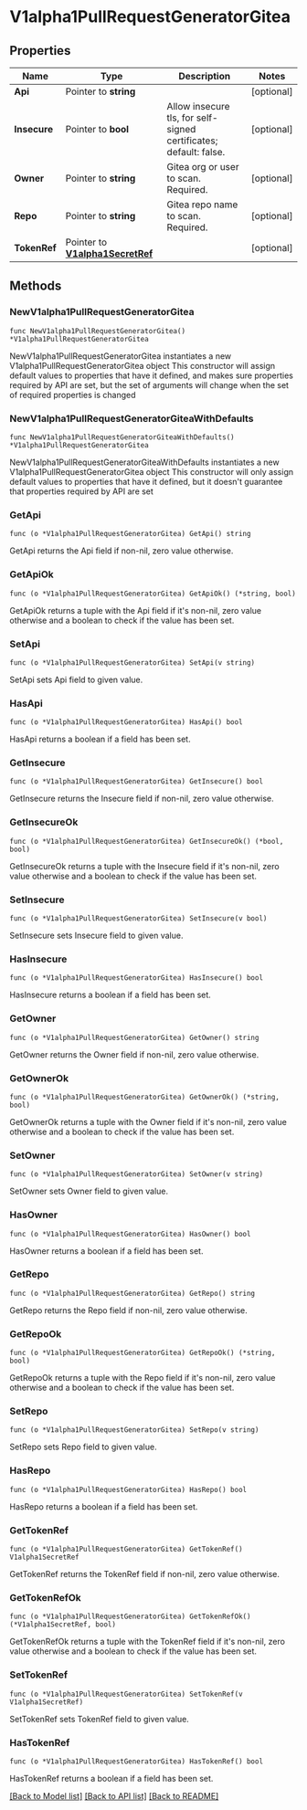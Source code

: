 # V1alpha1PullRequestGeneratorGitea

## Properties

Name | Type | Description | Notes
------------ | ------------- | ------------- | -------------
**Api** | Pointer to **string** |  | [optional] 
**Insecure** | Pointer to **bool** | Allow insecure tls, for self-signed certificates; default: false. | [optional] 
**Owner** | Pointer to **string** | Gitea org or user to scan. Required. | [optional] 
**Repo** | Pointer to **string** | Gitea repo name to scan. Required. | [optional] 
**TokenRef** | Pointer to [**V1alpha1SecretRef**](V1alpha1SecretRef.md) |  | [optional] 

## Methods

### NewV1alpha1PullRequestGeneratorGitea

`func NewV1alpha1PullRequestGeneratorGitea() *V1alpha1PullRequestGeneratorGitea`

NewV1alpha1PullRequestGeneratorGitea instantiates a new V1alpha1PullRequestGeneratorGitea object
This constructor will assign default values to properties that have it defined,
and makes sure properties required by API are set, but the set of arguments
will change when the set of required properties is changed

### NewV1alpha1PullRequestGeneratorGiteaWithDefaults

`func NewV1alpha1PullRequestGeneratorGiteaWithDefaults() *V1alpha1PullRequestGeneratorGitea`

NewV1alpha1PullRequestGeneratorGiteaWithDefaults instantiates a new V1alpha1PullRequestGeneratorGitea object
This constructor will only assign default values to properties that have it defined,
but it doesn't guarantee that properties required by API are set

### GetApi

`func (o *V1alpha1PullRequestGeneratorGitea) GetApi() string`

GetApi returns the Api field if non-nil, zero value otherwise.

### GetApiOk

`func (o *V1alpha1PullRequestGeneratorGitea) GetApiOk() (*string, bool)`

GetApiOk returns a tuple with the Api field if it's non-nil, zero value otherwise
and a boolean to check if the value has been set.

### SetApi

`func (o *V1alpha1PullRequestGeneratorGitea) SetApi(v string)`

SetApi sets Api field to given value.

### HasApi

`func (o *V1alpha1PullRequestGeneratorGitea) HasApi() bool`

HasApi returns a boolean if a field has been set.

### GetInsecure

`func (o *V1alpha1PullRequestGeneratorGitea) GetInsecure() bool`

GetInsecure returns the Insecure field if non-nil, zero value otherwise.

### GetInsecureOk

`func (o *V1alpha1PullRequestGeneratorGitea) GetInsecureOk() (*bool, bool)`

GetInsecureOk returns a tuple with the Insecure field if it's non-nil, zero value otherwise
and a boolean to check if the value has been set.

### SetInsecure

`func (o *V1alpha1PullRequestGeneratorGitea) SetInsecure(v bool)`

SetInsecure sets Insecure field to given value.

### HasInsecure

`func (o *V1alpha1PullRequestGeneratorGitea) HasInsecure() bool`

HasInsecure returns a boolean if a field has been set.

### GetOwner

`func (o *V1alpha1PullRequestGeneratorGitea) GetOwner() string`

GetOwner returns the Owner field if non-nil, zero value otherwise.

### GetOwnerOk

`func (o *V1alpha1PullRequestGeneratorGitea) GetOwnerOk() (*string, bool)`

GetOwnerOk returns a tuple with the Owner field if it's non-nil, zero value otherwise
and a boolean to check if the value has been set.

### SetOwner

`func (o *V1alpha1PullRequestGeneratorGitea) SetOwner(v string)`

SetOwner sets Owner field to given value.

### HasOwner

`func (o *V1alpha1PullRequestGeneratorGitea) HasOwner() bool`

HasOwner returns a boolean if a field has been set.

### GetRepo

`func (o *V1alpha1PullRequestGeneratorGitea) GetRepo() string`

GetRepo returns the Repo field if non-nil, zero value otherwise.

### GetRepoOk

`func (o *V1alpha1PullRequestGeneratorGitea) GetRepoOk() (*string, bool)`

GetRepoOk returns a tuple with the Repo field if it's non-nil, zero value otherwise
and a boolean to check if the value has been set.

### SetRepo

`func (o *V1alpha1PullRequestGeneratorGitea) SetRepo(v string)`

SetRepo sets Repo field to given value.

### HasRepo

`func (o *V1alpha1PullRequestGeneratorGitea) HasRepo() bool`

HasRepo returns a boolean if a field has been set.

### GetTokenRef

`func (o *V1alpha1PullRequestGeneratorGitea) GetTokenRef() V1alpha1SecretRef`

GetTokenRef returns the TokenRef field if non-nil, zero value otherwise.

### GetTokenRefOk

`func (o *V1alpha1PullRequestGeneratorGitea) GetTokenRefOk() (*V1alpha1SecretRef, bool)`

GetTokenRefOk returns a tuple with the TokenRef field if it's non-nil, zero value otherwise
and a boolean to check if the value has been set.

### SetTokenRef

`func (o *V1alpha1PullRequestGeneratorGitea) SetTokenRef(v V1alpha1SecretRef)`

SetTokenRef sets TokenRef field to given value.

### HasTokenRef

`func (o *V1alpha1PullRequestGeneratorGitea) HasTokenRef() bool`

HasTokenRef returns a boolean if a field has been set.


[[Back to Model list]](../README.md#documentation-for-models) [[Back to API list]](../README.md#documentation-for-api-endpoints) [[Back to README]](../README.md)


